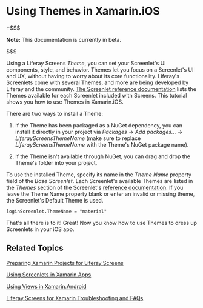 # Using Themes in Xamarin.iOS [](id=using-themes-in-xamarin-ios)

+$$$

**Note:** This documentation is currently in beta. 

$$$

Using a Liferay Screens *Theme*, you can set your Screenlet's UI components,
style, and behavior. Themes let you focus on a Screenlet's UI and UX, without
having to worry about its core functionality. Liferay's Screenlets come with
several Themes, and more are being developed by Liferay and the community. 
[The Screenlet reference documentation](/develop/reference/-/knowledge_base/7-0/screenlets-in-liferay-screens-for-ios) 
lists the Themes available for each Screenlet included with Screens. This 
tutorial shows you how to use Themes in Xamarin.iOS. 

There are two ways to install a Theme: 

1.  If the Theme has been packaged as a NuGet dependency, you can install it 
    directly in your project via *Packages* &rarr; *Add packages...* &rarr; 
    *LiferayScreensThemeName* (make sure to replace *LiferayScreensThemeName* 
    with the Theme's NuGet package name). 

2.  If the Theme isn't available through NuGet, you can drag and drop the 
    Theme's folder into your project. 

To use the installed Theme, specify its name in the *Theme Name* property field 
of the *Base Screenlet*. Each Screenlet's available Themes are listed in the 
*Themes* section of the Screenlet's 
[reference documentation](/develop/reference/-/knowledge_base/7-0/screenlets-in-liferay-screens-for-ios). 
If you leave the Theme Name property blank or enter an invalid or missing theme, 
the Screenlet's Default Theme is used. 

    loginScreenlet.ThemeName = "material"

That's all there is to it! Great! Now you know how to use Themes to dress up 
Screenlets in your iOS app. 

## Related Topics [](id=related-topics)

[Preparing Xamarin Projects for Liferay Screens](/develop/tutorials/-/knowledge_base/7-0/preparing-xamarin-projects-for-liferay-screens)

[Using Screenlets in Xamarin Apps](/develop/tutorials/-/knowledge_base/7-0/using-screenlets-in-xamarin-apps)

[Using Views in Xamarin.Android](/develop/tutorials/-/knowledge_base/7-0/using-views-in-xamarin-android)

[Liferay Screens for Xamarin Troubleshooting and FAQs](/develop/tutorials/-/knowledge_base/7-0/liferay-screens-for-xamarin-troubleshooting-and-faqs)

